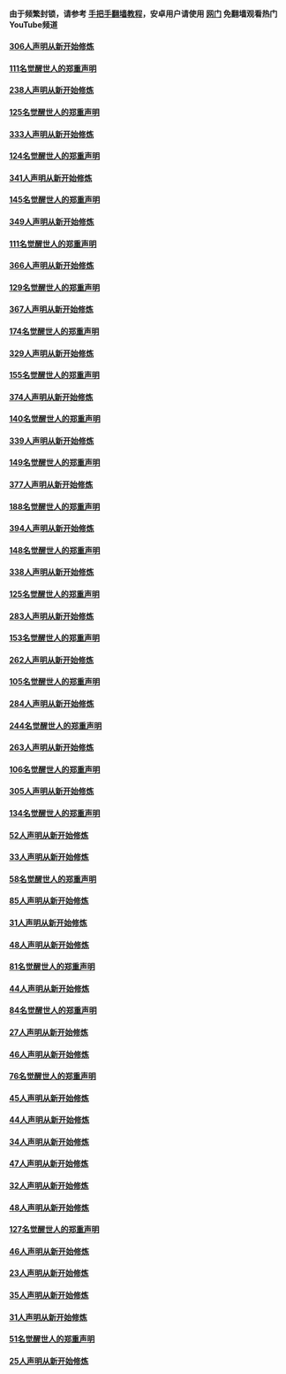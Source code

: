 #### 由于频繁封锁，请参考 [手把手翻墙教程](https://github.com/gfw-breaker/guides/wiki/)，安卓用户请使用 [网门](https://github.com/gfw-breaker/nogfw/blob/master/dl.md?t=07170000) 免翻墙观看热门YouTube频道 

#### [306人声明从新开始修炼](../pages/91/428076.md?t=07170000) 

#### [111名觉醒世人的郑重声明](../pages/91/428075.md?t=07170000) 

#### [238人声明从新开始修炼](../pages/91/427767.md?t=07170000) 

#### [125名觉醒世人的郑重声明](../pages/91/427766.md?t=07170000) 

#### [333人声明从新开始修炼](../pages/91/427525.md?t=07170000) 

#### [124名觉醒世人的郑重声明](../pages/91/427524.md?t=07170000) 

#### [341人声明从新开始修炼](../pages/91/427255.md?t=07170000) 

#### [145名觉醒世人的郑重声明](../pages/91/427254.md?t=07170000) 

#### [349人声明从新开始修炼](../pages/91/426969.md?t=07170000) 

#### [111名觉醒世人的郑重声明](../pages/91/426968.md?t=07170000) 

#### [366人声明从新开始修炼](../pages/91/426737.md?t=07170000) 

#### [129名觉醒世人的郑重声明](../pages/91/426736.md?t=07170000) 

#### [367人声明从新开始修炼](../pages/91/426421.md?t=07170000) 

#### [174名觉醒世人的郑重声明](../pages/91/426420.md?t=07170000) 

#### [329人声明从新开始修炼](../pages/91/426139.md?t=07170000) 

#### [155名觉醒世人的郑重声明](../pages/91/426138.md?t=07170000) 

#### [374人声明从新开始修炼](../pages/91/425811.md?t=07170000) 

#### [140名觉醒世人的郑重声明](../pages/91/425810.md?t=07170000) 

#### [339人声明从新开始修炼](../pages/91/425690.md?t=07170000) 

#### [149名觉醒世人的郑重声明](../pages/91/425689.md?t=07170000) 

#### [377人声明从新开始修炼](../pages/91/424867.md?t=07170000) 

#### [188名觉醒世人的郑重声明](../pages/91/424866.md?t=07170000) 

#### [394人声明从新开始修炼](../pages/91/423914.md?t=07170000) 

#### [148名觉醒世人的郑重声明](../pages/91/423913.md?t=07170000) 

#### [338人声明从新开始修炼](../pages/91/423540.md?t=07170000) 

#### [125名觉醒世人的郑重声明](../pages/91/423539.md?t=07170000) 

#### [283人声明从新开始修炼](../pages/91/423296.md?t=07170000) 

#### [153名觉醒世人的郑重声明](../pages/91/423295.md?t=07170000) 

#### [262人声明从新开始修炼](../pages/91/423004.md?t=07170000) 

#### [105名觉醒世人的郑重声明](../pages/91/423003.md?t=07170000) 

#### [284人声明从新开始修炼](../pages/91/422707.md?t=07170000) 

#### [244名觉醒世人的郑重声明](../pages/91/422706.md?t=07170000) 

#### [263人声明从新开始修炼](../pages/91/422553.md?t=07170000) 

#### [106名觉醒世人的郑重声明](../pages/91/422552.md?t=07170000) 

#### [305人声明从新开始修炼](../pages/91/422153.md?t=07170000) 

#### [134名觉醒世人的郑重声明](../pages/91/422152.md?t=07170000) 

#### [52人声明从新开始修炼](../pages/91/421846.md?t=07170000) 

#### [33人声明从新开始修炼](../pages/91/421804.md?t=07170000) 

#### [58名觉醒世人的郑重声明](../pages/91/421845.md?t=07170000) 

#### [85人声明从新开始修炼](../pages/91/421769.md?t=07170000) 

#### [31人声明从新开始修炼](../pages/91/421763.md?t=07170000) 

#### [48人声明从新开始修炼](../pages/91/421605.md?t=07170000) 

#### [81名觉醒世人的郑重声明](../pages/91/421656.md?t=07170000) 

#### [44人声明从新开始修炼](../pages/91/421544.md?t=07170000) 

#### [84名觉醒世人的郑重声明](../pages/91/421543.md?t=07170000) 

#### [27人声明从新开始修炼](../pages/91/421465.md?t=07170000) 

#### [46人声明从新开始修炼](../pages/91/421454.md?t=07170000) 

#### [76名觉醒世人的郑重声明](../pages/91/421453.md?t=07170000) 

#### [45人声明从新开始修炼](../pages/91/421452.md?t=07170000) 

#### [44人声明从新开始修炼](../pages/91/421422.md?t=07170000) 

#### [34人声明从新开始修炼](../pages/91/421322.md?t=07170000) 

#### [47人声明从新开始修炼](../pages/91/421264.md?t=07170000) 

#### [32人声明从新开始修炼](../pages/91/421225.md?t=07170000) 

#### [48人声明从新开始修炼](../pages/91/421202.md?t=07170000) 

#### [127名觉醒世人的郑重声明](../pages/91/421224.md?t=07170000) 

#### [46人声明从新开始修炼](../pages/91/421203.md?t=07170000) 

#### [23人声明从新开始修炼](../pages/91/421138.md?t=07170000) 

#### [35人声明从新开始修炼](../pages/91/421122.md?t=07170000) 

#### [31人声明从新开始修炼](../pages/91/421081.md?t=07170000) 

#### [51名觉醒世人的郑重声明](../pages/91/421080.md?t=07170000) 

#### [25人声明从新开始修炼](../pages/91/421020.md?t=07170000) 

